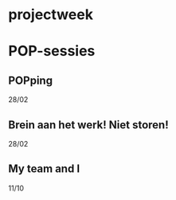 # projectweek

# POP-sessies

## POPping
28/02

## Brein aan het werk! Niet storen! 
28/02

## My team and I
11/10
